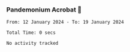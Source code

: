 ### Pandemonium Acrobat 🤸

<!--START_SECTION:waka-->

```all_time
From: 12 January 2024 - To: 19 January 2024

Total Time: 0 secs

No activity tracked
```

<!--END_SECTION:waka-->

